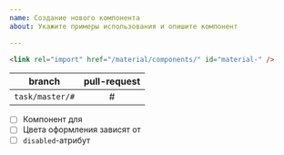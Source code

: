 ```yaml
---
name: Создание нового компонента
about: Укажите примеры использования и опишите компонент

---
```


```html
<link rel="import" href="/material/components/" id="material-" />


```
|       branch      | pull-request |
| :---------------: | :----------: |
| `task/master/#`   | #            |

- [ ] Компонент для
- [ ] Цвета оформления зависят от
- [ ] `disabled`-атрибут
